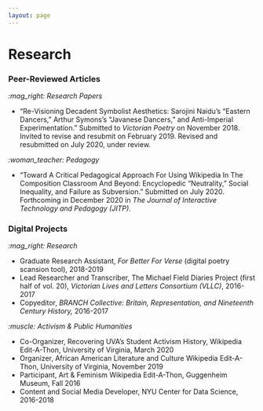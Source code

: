```yaml
---
layout: page
---
```

<h1><b>Research</b></h1>
<h3>Peer-Reviewed Articles</h3>
	<p><i>:mag_right: Research Papers</i></p>
  	<ul>
	<li>“Re-Visioning Decadent Symbolist Aesthetics: Sarojini Naidu’s “Eastern Dancers,” Arthur Symons’s “Javanese Dancers,” and Anti-Imperial Experimentation.” Submitted to <i>Victorian Poetry</i> on November 2018. Invited to revise and resubmit on February 2019. Revised and resubmitted on July 2020, under review. </li> 
	</ul>
	<p><i>:woman_teacher:	Pedagogy</i></p>
  	<ul>
	<li>“Toward A Critical Pedagogical Approach For Using Wikipedia In The Composition Classroom And Beyond: Encyclopedic “Neutrality,” Social Inequality, and Failure as Subversion.” Submitted on July 2020. Forthcoming in December 2020 in <i>The Journal of Interactive Technology and Pedagogy (JITP)</i>.</li> 
	</ul>
<h3>Digital Projects</h3>
	<p><i>:mag_right: Research</i></p>
  		<ul>
			<li>Graduate Research Assistant, <i>For Better For Verse</i> (digital poetry scansion tool), 2018-2019 </li>
			<li>Lead Researcher and Transcriber, The Michael Field Diaries Project (first half of vol. 20), <i>Victorian Lives and Letters Consortium (VLLC)</i>, 2016-2017  </li> 
			<li>Copyeditor, <i>BRANCH Collective: Britain, Representation, and Nineteenth Century History,</i> 2016-2017</li>
		</ul>
  <p><i>:muscle: Activism & Public Humanities</i></p>
  		<ul>
			<li>Co-Organizer, Recovering UVA’s Student Activism History, Wikipedia Edit-A-Thon, University of Virginia, March 2020</li>
			<li>Organizer, African American Literature and Culture Wikipedia Edit-A-Thon, University of Virginia, November 2019</li> 
			<li>Participant, Art & Feminism Wikipedia Edit-A-Thon, Guggenheim Museum, Fall 2016</li>
			<li>Content and Social Media Developer, NYU Center for Data Science, 2016-2018</li>
		</ul>
